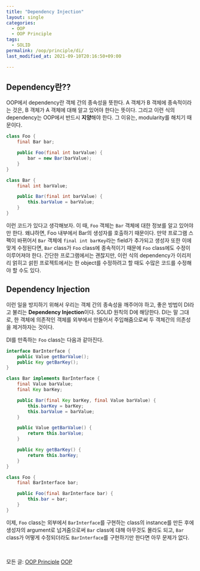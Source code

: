 ```yaml
---
title: "Dependency Injection"
layout: single
categories:
  - OOP
  - OOP Principle
tags:
  - SOLID
permalink: /oop/principle/di/
last_modified_at: 2021-09-10T20:16:50+09:00

---
```


## Dependency란??

OOP에서 dependency란 객체 간의 종속성을 뜻한다.
A 객체가 B 객체에 종속적이라는 것은, B 객체가 A 객체에 대해 알고 있어야 한다는 뜻이다.
그리고 이런 식의 dependency는 OOP에서 반드시 **지양**해야 한다. 그 이유는, modularity를 해치기 때문이다.

```java
class Foo {
    final Bar bar;

    public Foo(final int barValue) {
        bar = new Bar(barValue);
    }
}

class Bar {
    final int barValue;

    public Bar(final int barValue) {
        this.barValue = barValue;
    }
}
```

이런 코드가 있다고 생각해보자. 이 때, `Foo` 객체는 `Bar` 객체에 대한 정보를 알고 있어야만 한다.
왜냐하면, Foo 내부에서 Bar의 생성자를 호출하기 때문이다.
만약 프로그램 스펙이 바뀌어서 `Bar` 객체에 `final int barKey`라는 field가 추가되고 생성자 또한 이에 맞게 수정된다면,
`Bar` class가 `Foo` class에 종속적이기 때문에 `Foo` class에도 수정이 이루어져야 한다.
간단한 프로그램에서는 괜찮지만, 이런 식의 dependency가 이리저리 얽히고 섥힌 프로젝트에서는 한 object를 수정하려고 할 때도 수많은 코드를 수정해야 할 수도 있다.

## Dependency Injection

이런 일을 방지하기 위해서 우리는 객체 간의 종속성을 깨주어야 하고, 좋은 방법이 DI라고 불리는 **Dependency Injection**이다. SOLID 원칙의 D에 해당한다.
DI는 말 그대로, 한 객체에 의존적인 객체를 외부에서 만들어서 주입해줌으로써 두 객체간의 의존성을 제거하자는 것이다.

DI를 만족하는 `Foo` class는 다음과 같아진다.

```java
interface BarInterface {
    public Value getBarValue();
    public Key getBarKey();
}

class Bar implements BarInterface {
    final Value barValue;
    final Key barKey;

    public Bar(final Key barKey, final Value barValue) {
        this.barKey = barKey;
        this.barValue = barValue;
    }

    public Value getBarValue() {
        return this.barValue;
    }

    public Key getBarKey() {
        return this.barKey;
    }
}

class Foo {
    final BarInterface bar;

    public Foo(final BarInterface bar) {
        this.bar = bar;
    }
}
```

이제, `Foo` class는 외부에서 `BarInterface`를 구현하는 class의 instance를 만든 후에 생성자의 argument로 넘겨줌으로써 `Bar` class에 대해 아무것도 몰라도 되고,
`Bar` class가 어떻게 수정되더라도 `BarInterface`를 구현하기만 한다면 아무 문제가 없다.

<br>

모든 글: [OOP Principle](/oop/principle/) [OOP](/oop/)
